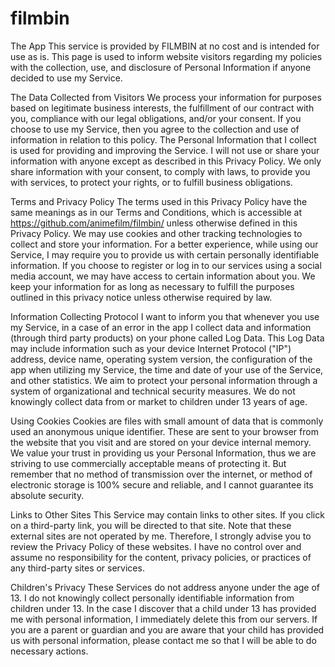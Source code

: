 # filmbin

The App
This service is provided by FILMBIN at no cost and is intended for use as is. This page is used to inform website visitors regarding my policies with the collection, use, and disclosure of Personal Information if anyone decided to use my Service.

The Data Collected from Visitors
We process your information for purposes based on legitimate business interests, the fulfillment of our contract with you, compliance with our legal obligations, and/or your consent.  If you choose to use my Service, then you agree to the collection and use of information in relation to this policy. The Personal Information that I collect is used for providing and improving the Service. I will not use or share your information with anyone except as described in this Privacy Policy. We only share information with your consent, to comply with laws, to provide you with services, to protect your rights, or to fulfill business obligations.

Terms and Privacy Policy
The terms used in this Privacy Policy have the same meanings as in our Terms and Conditions, which is accessible at https://github.com/animefilm/filmbin/ unless otherwise defined in this Privacy Policy. We may use cookies and other tracking technologies to collect and store your information. For a better experience, while using our Service, I may require you to provide us with certain personally identifiable information. If you choose to register or log in to our services using a social media account, we may have access to certain information about you. We keep your information for as long as necessary to fulfill the purposes outlined in this privacy notice unless otherwise required by law.

Information Collecting Protocol 
I want to inform you that whenever you use my Service, in a case of an error in the app I collect data and information (through third party products) on your phone called Log Data. This Log Data may include information such as your device Internet Protocol ("IP") address, device name, operating system version, the configuration of the app when utilizing my Service, the time and date of your use of the Service, and other statistics. We aim to protect your personal information through a system of organizational and technical security measures. We do not knowingly collect data from or market to children under 13 years of age.  

Using Cookies
Cookies are files with small amount of data that is commonly used an anonymous unique identifier. These are sent to your browser from the website that you visit and are stored on your device internal memory. We value your trust in providing us your Personal Information, thus we are striving to use commercially acceptable means of protecting it. But remember that no method of transmission over the internet, or method of electronic storage is 100% secure and reliable, and I cannot guarantee its absolute security.

Links to Other Sites
This Service may contain links to other sites. If you click on a third-party link, you will be directed to that site. Note that these external sites are not operated by me. Therefore, I strongly advise you to review the Privacy Policy of these websites. I have no control over and assume no responsibility for the content, privacy policies, or practices of any third-party sites or services.

Children's Privacy
These Services do not address anyone under the age of 13. I do not knowingly collect personally identifiable information from children under 13. In the case I discover that a child under 13 has provided me with personal information, I immediately delete this from our servers. If you are a parent or guardian and you are aware that your child has provided us with personal information, please contact me so that I will be able to do necessary actions.

